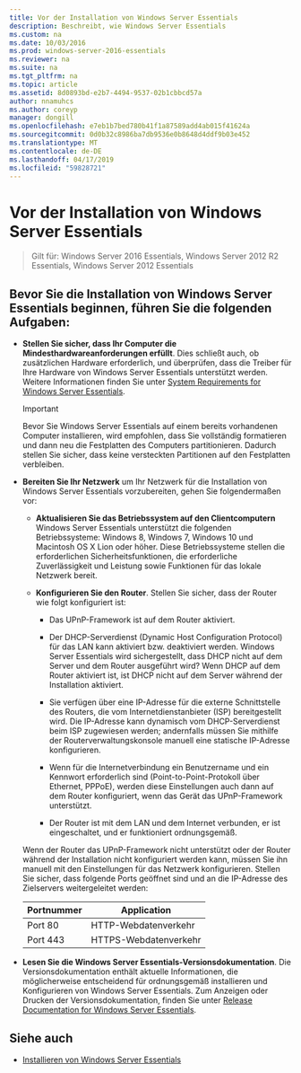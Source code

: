 ```yaml
---
title: Vor der Installation von Windows Server Essentials
description: Beschreibt, wie Windows Server Essentials
ms.custom: na
ms.date: 10/03/2016
ms.prod: windows-server-2016-essentials
ms.reviewer: na
ms.suite: na
ms.tgt_pltfrm: na
ms.topic: article
ms.assetid: 8d0893bd-e2b7-4494-9537-02b1cbbcd57a
author: nnamuhcs
ms.author: coreyp
manager: dongill
ms.openlocfilehash: e7eb1b7bed780b41f1a87589add4ab015f41624a
ms.sourcegitcommit: 0d0b32c8986ba7db9536e0b8648d4ddf9b03e452
ms.translationtype: MT
ms.contentlocale: de-DE
ms.lasthandoff: 04/17/2019
ms.locfileid: "59828721"
---
```

# <a name="before-you-install-windows-server-essentials"></a>Vor der Installation von Windows Server Essentials

>Gilt für: Windows Server 2016 Essentials, Windows Server 2012 R2 Essentials, Windows Server 2012 Essentials

##  <a name="BKMK_BeforeYouBegin"></a> Bevor Sie die Installation von Windows Server Essentials beginnen, führen Sie die folgenden Aufgaben:  

-   **Stellen Sie sicher, dass Ihr Computer die Mindesthardwareanforderungen erfüllt**. Dies schließt auch, ob zusätzlichen Hardware erforderlich, und überprüfen, dass die Treiber für Ihre Hardware von Windows Server Essentials unterstützt werden. Weitere Informationen finden Sie unter [System Requirements for Windows Server Essentials](../get-started/system-requirements.md).   

  
    > [!IMPORTANT]
    >  Bevor Sie Windows Server Essentials auf einem bereits vorhandenen Computer installieren, wird empfohlen, dass Sie vollständig formatieren und dann neu die Festplatten des Computers partitionieren. Dadurch stellen Sie sicher, dass keine versteckten Partitionen auf den Festplatten verbleiben.  
  
-   **Bereiten Sie Ihr Netzwerk** um Ihr Netzwerk für die Installation von Windows Server Essentials vorzubereiten, gehen Sie folgendermaßen vor:  
    
  
    -   **Aktualisieren Sie das Betriebssystem auf den Clientcomputern** Windows Server Essentials unterstützt die folgenden Betriebssysteme:  Windows 8, Windows 7, Windows 10 und Macintosh OS X Lion oder höher. Diese Betriebssysteme stellen die erforderlichen Sicherheitsfunktionen, die erforderliche Zuverlässigkeit und Leistung sowie Funktionen für das lokale Netzwerk bereit.  
  
    -   **Konfigurieren Sie den Router**. Stellen Sie sicher, dass der Router wie folgt konfiguriert ist:  
  
        -   Das UPnP-Framework ist auf dem Router aktiviert.  
  
        -   Der DHCP-Serverdienst (Dynamic Host Configuration Protocol) für das LAN kann aktiviert bzw. deaktiviert werden.  Windows Server Essentials wird sichergestellt, dass DHCP nicht auf dem Server und dem Router ausgeführt wird? Wenn DHCP auf dem Router aktiviert ist, ist DHCP nicht auf dem Server während der Installation aktiviert.  
  
        -   Sie verfügen über eine IP-Adresse für die externe Schnittstelle des Routers, die vom Internetdienstanbieter (ISP) bereitgestellt wird. Die IP-Adresse kann dynamisch vom DHCP-Serverdienst beim ISP zugewiesen werden; andernfalls müssen Sie mithilfe der Routerverwaltungskonsole manuell eine statische IP-Adresse konfigurieren.  
  
        -   Wenn für die Internetverbindung ein Benutzername und ein Kennwort erforderlich sind (Point-to-Point-Protokoll über Ethernet, PPPoE), werden diese Einstellungen auch dann auf dem Router konfiguriert, wenn das Gerät das UPnP-Framework unterstützt.  
  
        -   Der Router ist mit dem LAN und dem Internet verbunden, er ist eingeschaltet, und er funktioniert ordnungsgemäß.  
  
     Wenn der Router das UPnP-Framework nicht unterstützt oder der Router während der Installation nicht konfiguriert werden kann, müssen Sie ihn manuell mit den Einstellungen für das Netzwerk konfigurieren. Stellen Sie sicher, dass folgende Ports geöffnet sind und an die IP-Adresse des Zielservers weitergeleitet werden:  
  
    |Portnummer|Application|  
    |-----------------|-----------------|  
    |Port 80|HTTP-Webdatenverkehr|  
    |Port 443|HTTPS-Webdatenverkehr|  
  

-   **Lesen Sie die Windows Server Essentials-Versionsdokumentation**. Die Versionsdokumentation enthält aktuelle Informationen, die möglicherweise entscheidend für ordnungsgemäß installieren und Konfigurieren von Windows Server Essentials. Zum Anzeigen oder Drucken der Versionsdokumentation, finden Sie unter [Release Documentation for Windows Server Essentials](../get-started/release-notes.md).  
  
## <a name="see-also"></a>Siehe auch  
  
-   [Installieren von Windows Server Essentials](Install-Windows-Server-Essentials.md)

